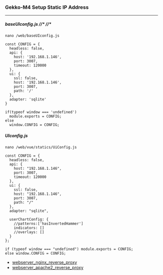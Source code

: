 ### Gekko-M4 Setup Static IP Address

-----
##### baseUIconfig.js //* //*
```
nano /web/baseUIconfig.js
```
```
const CONFIG = {
  headless: false,
  api: {
    host: '192.168.1.146',
    port: 3007,
    timeout: 120000
  },
  ui: {
    ssl: false,
    host: '192.168.1.146',
    port: 3007,
    path: '/'
  },
  adapter: 'sqlite'
}

if(typeof window === 'undefined')
  module.exports = CONFIG;
else
  window.CONFIG = CONFIG;

```

##### UIconfig.js  
```
nano /web/vue/statics/UiConfig.js
```

```
const CONFIG = {
  headless: false,
  api: {
    host: "192.168.1.146",
    port: 3007,
    timeout: 120000
  },
  ui: {
    ssl: false,
    host: "192.168.1.146",
    port: 3007,
    path: "/"
  },
  adapter: "sqlite",
  
  userChartConfig: {
    //patterns:['hasInvertedHammer']
    indicators: []
    //overlays: []
  }
};

if (typeof window === "undefined") module.exports = CONFIG;
else window.CONFIG = CONFIG;
```

* [webserver_nginx_reverse_proxy](https://github.com/universalbit-dev/gekko-m4/blob/master/docs/webserver.md)
* [webserver_apache2_reverse_proxy](https://github.com/universalbit-dev/gekko-m4/blob/master/docs/webserver.md#webserver-apache2)
